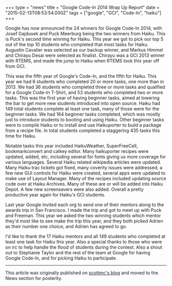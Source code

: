 +++
type = "news"
title = "Google Code-In 2014 Wrap Up Report"
date = "2015-02-13T08:53:54.000Z"
tags = ["google", "GCI", "Code-In", "haiku"]
+++

Google has now announced the 24 winners for Google Code-In 2014, with Josef Gajdusek and Puck Meerburg being the two winners from Haiku.  This is Puck's second time winning for Haiku.  This year we got to pick our top 5 out of the top 10 students who completed that most tasks for Haiku.  Augustin Cavalier was selected as our backup winner, and Markus Himmel and Chirayu Desai were selected as finalist.  Chirayu was a GCI 2013 winner with RTEMS, and made the jump to Haiku when RTEMS took this year off from GCI.

This was the fifth year of Google's Code-In, and the fifth for Haiku.  This year we had 6 students who completed 20 or more tasks, one more than in 2013. We had 36 students who completed three or more tasks and qualified for a Google Code-In T-Shirt, and 53 students who completed two or more tasks. This was the first year of having beginner tasks, aimed at lowering the bar to get more new students introduced into open source.  Haiku had 149 total students complete at least one task, many of those were for the beginner tasks.  We had 164 beginner tasks completed, which was mostly just to introduce students to booting and using Haiku.  Other beginner tasks were to compile Haiku or to install and use Haikuporter to build a package from a recipe file.  In total students completed a staggering 435 tasks this time for Haiku.

<!--more-->

Notable tasks this year included HaikuWeather, SuperFreeCell, bookmarkconvert and catkey editor.  Many haikuporter recipes were updated, added, etc, including several for fonts giving us more coverage for various languages.  Several Haiku related wikipedia articles were updated.  Many Haiku trac tickets got fixed, many coverity issues were addressed, a few new GUI controls for Haiku were created, several apps were updated to make use of Layout Manager.  Many of the recipes included updating source code over at Haiku Archives.  Many of these are or will be added into Haiku Depot.  A few new screensavers were also added.  Overall a pretty productive year again for Haiku's GCI students.

Last year Google invited each org to send one of their mentors along to the awards trip in San Francisco.  I made the trip and got to meet up with Puck and Freeman.  This year we asked the two winning students which mentor they'd most like to see make the trip this year, and they both picked Adrien as their number one choice, and Adrien has agreed to go.  

I'd like to thank the 17 Haiku mentors and all 149 students who completed at least one task for Haiku this year. Also a special thanks to those who were on irc to help handle the flood of students during the contest.  Also a shout out to Stephanie Taylor and the rest of the team at Google for having Google Code-In, and for picking Haiku to participate.

<hr>

This article was originally published on [scottmc's blog](https://www.haiku-os.org/blog/scottmc/) and moved to the News section for posterity.

